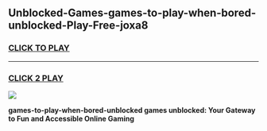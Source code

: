 
## Unblocked-Games-games-to-play-when-bored-unblocked-Play-Free-joxa8
<h3>
<a href="https://premium76.site?title=games-to-play-when-bored-unblocked&ref=18A1">CLICK TO PLAY</a></h3>
<hr>

<h3>
<a href="https://premium76.site?title=games-to-play-when-bored-unblocked&ref=18A1">CLICK 2 PLAY</a>
  
</h3>

<a href="https://premium76.site?title=games-to-play-when-bored-unblocked&ref=18A1"><img src="https://clearcache.store/games.png"></a>


**games-to-play-when-bored-unblocked games unblocked: Your Gateway to Fun and Accessible Online Gaming**
